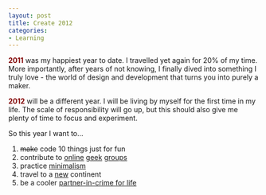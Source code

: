 ```yaml
---
layout: post
title: Create 2012
categories:
- Learning
---
```


<span style="color: #800000;"><strong>2011</strong></span> was my happiest year to date. I travelled yet again for 20% of my time. More importantly, after years of not knowing, I finally dived into something I truly love - the world of design and development that turns you into purely a maker.

<span style="color: #800000;"><strong>2012</strong></span> will be a different year. I will be living by myself for the first time in my life. The scale of responsibility will go up, but this should also give me plenty of time to focus and experiment.

So this year I want to...

1. <del>make</del> code 10 things just for fun
1. contribute to <a href="http://news.ycombinator.com/">online</a> <a href="https://github.com/">geek</a> <a href="http://forrst.com/">groups</a>
1. practice <a href="http://zenhabits.net/scarce/">minimalism</a>
1. travel to a <a href="http://www.paulgraham.com/seesv.html">new</a> continent
1. be a cooler <a href="http://wedding.chin.ee/">partner-in-crime for life</a>
